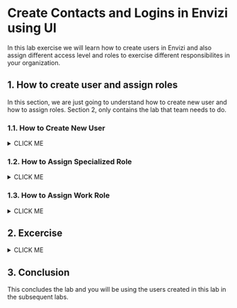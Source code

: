 # Create Contacts and Logins in Envizi using UI

In this lab exercise we will learn how to create users in Envizi and also assign different access level and roles to exercise different responsibilites in your organization. 

## 1. How to create user and assign roles

In this section, we are just going to  understand how to create new user and how to assign roles.  Section 2, only contains the lab that team needs to do.

### 1.1. How to Create New User
<details><summary>CLICK ME</summary>


Here are the steps to create new users.  

1. Navigate to `Manage > Contacts & Logins` 

<img src="images/image-01.png">

2. Click on `Create New User` 

<img src="images/create_new_user_1.png">

3. Enter the details of the user in `Create New User ...` popup window

- **Location    :** `Unallocated Accounts`
- **First Name  :** Provide First Name and Suffix (ex: `Peter APIUser`)
- **Last Name   :** Provide LastName (ex: `John`)
- **Email       :** Give your email, so that you can receive the otifications
- **User Name   :** Provide username in the format given in the table (ex: `peter_john_apiuser@ibmapac.com`)
- **Password    :** Provide password (12 characters. Atleast 1 caps, 1 small, 1 digit and 1 special char)
- **Expires On  :** Select later date
- **Enable      :** Leave default to selected
- **Language    :** Leave default or select based on your preference
- **Access Level:** `Organization`
- **Time Zone    :** As per your timezone
- **Role         :** `General User`

4. Click on `Save` 

<img src="images/create_new_user_2.png">

The user is created successfully along with the contact details and also enabled to login to Envizi platform. Once the user is created, next step is to assgin the roles.

<img src="images/create_new_user_3.png">

</details>

### 1.2. How to Assign Specialized Role

<details><summary>CLICK ME</summary>

1. Select the Contact from the `Contacts & Login` 

2. Click on `Actions > Login`

<img src="images/create_new_user_assign_role-1.png">

3. On `Contact Login` page, Click on `Actions`

4. Select the specialized role for the user.  Ex: For API User, select  `Add Personal Role For API Tokens` 

<img src="images/create_new_user_assign_role-2.png">

5. The role is assigned and can be view on the `Contact Login` screen

<img src="images/create_new_user_assign_role-3.png">

</details>

### 1.3. How to Assign Work Role

<details><summary>CLICK ME</summary>

1. Select the Contact from the `Contacts & Login` 
2. Click on `Actions > Work Roles`

<img src="images/create_new_user_work_role-1.png">

3. On `Contact Work Roles` page, Click on `Create New`
4. Click on `Work Role` drop-down
5. Select the work role as mentioned for the user. Ex: `Power Report Edit`

<img src="images/create_new_user_work_role-2.png">

6. Leave rest of the fileds to default 
7. Click on `Save`
8. The role is assigned and can be view on the `Contact Login` screen

<img src="images/create_new_user_work_role-3.png">

</details>

## 2. Excercise

<details><summary>CLICK ME</summary>

### Create PowerEdit User

Create an user with the below details and assign the worker role.

- First Name : YourFirstName PowerEditUser (ex: `Peter PowerEdit`)
- Last Name : YourLastName
- User Name : YourFirstName_YourLastName_poweredit@ibmapac.com  (ex: `peter_john_poweredit@ibmapac.com`)
- Access Role : General User
- Work Role : PowerReport Edit

### Create API User

Create an user with the below details and assign the specialized role.

- First Name : YourFirstName APIUser (ex: `Peter APIUser`)
- Last Name : YourLastName
- User Name : YourFirstName_YourLastName_apiuser@ibmapac.com  (ex: `peter_john_apiuser@ibmapac.com`)
- Access Role : General
- Specialized Role : API Access

### Create SRM User

Create an user with the below details and assign the specialized role.

#### SRM Owner

- First Name : YourFirstName SRM Owner (ex: `Peter SRM Owner`)
- Last Name : YourLastName
- User Name : YourFirstName_YourLastName_srm@ibmapac.com  (ex: `peter_john_srmowner@ibmapac.com`)
- Access Role : General User
- Specialized Role : SRM Role

#### Data Owner

- First Name : YourFirstName SRM Owner (ex: `Peter SRM Owner`)
- Last Name : YourLastName
- User Name : YourFirstName_YourLastName_srm@ibmapac.com  (ex: `peter_john_dataowner@ibmapac.com`)
- Access Role : General User
- Specialized Role : SRM Role

#### SRM Reviewer

- First Name : YourFirstName SRM Reviewer (ex: `Peter SRM Reviewer`)
- Last Name : YourLastName
- User Name : YourFirstName_YourLastName_srm@ibmapac.com  (ex: `peter_john_srmreviewer@ibmapac.com`)
- Access Role : General User
- Specialized Role : SRM Role

#### SRM Approver

- First Name : YourFirstName SRM Approver (ex: `Peter SRM Approver`)
- Last Name : YourLastName
- User Name : YourFirstName_YourLastName_srm@ibmapac.com  (ex: `peter_john_srmapprover@ibmapac.com`)
- Access Role : General User
- Specialized Role : SRM Role




</details>

## 3. Conclusion 

This concludes the lab and you will be using the users created in this lab in the subsequent labs.